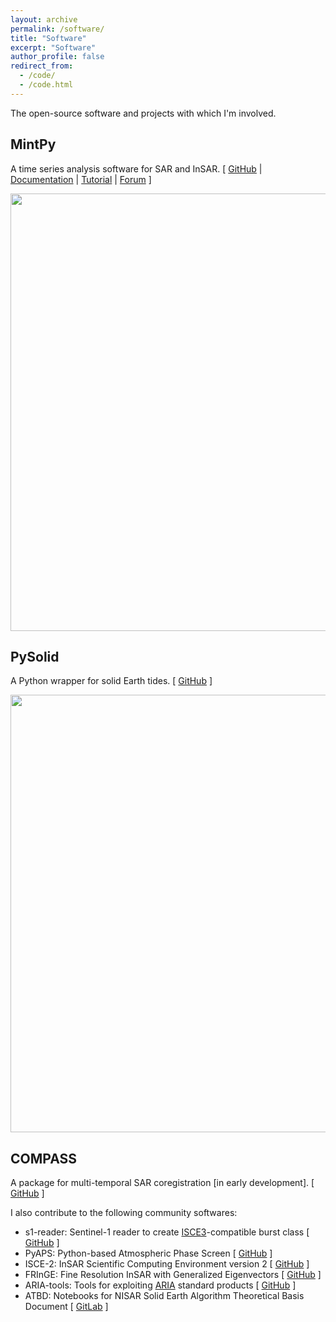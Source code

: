 ```yaml
---
layout: archive
permalink: /software/
title: "Software"
excerpt: "Software"
author_profile: false
redirect_from: 
  - /code/
  - /code.html
---
```


The open-source software and projects with which I'm involved.

## MintPy

A time series analysis software for SAR and InSAR. [ [GitHub](https://github.com/insarlab/MintPy) \| [Documentation](https://mintpy.readthedocs.io/) \| [Tutorial](https://github.com/insarlab/MintPy-tutorial) \| [Forum](https://groups.google.com/g/mintpy) ]

<img width='700' src='/images/FernandinaSenDT128.jpeg'>


## PySolid

A Python wrapper for solid Earth tides. [ [GitHub](https://github.com/insarlab/PySolid) ]

<img width='700' src='/images/SET_LA.png'>

## COMPASS

A package for multi-temporal SAR coregistration [in early development]. [ [GitHub](https://github.com/opera-adt/COMPASS) ]

I also contribute to the following community softwares:

+ s1-reader: Sentinel-1 reader to create [ISCE3](https://github.com/isce-framework/isce3)-compatible burst class [ [GitHub](https://github.com/isce-framework/s1-reader) ]
+ PyAPS: Python-based Atmospheric Phase Screen [ [GitHub](https://github.com/insarlab/PyAPS) ]
+ ISCE-2: InSAR Scientific Computing Environment version 2 [ [GitHub](https://github.com/isce-framework/isce2) ]
+ FRInGE: Fine Resolution InSAR with Generalized Eigenvectors [ [GitHub](https://github.com/isce-framework/fringe) ]
+ ARIA-tools: Tools for exploiting [ARIA](https://aria.jpl.nasa.gov/) standard products [ [GitHub](https://github.com/aria-tools/ARIA-tools) ]
+ ATBD: Notebooks for NISAR Solid Earth Algorithm Theoretical Basis Document [ [GitLab](https://gitlab.com/nisar-science-algorithms/solid-earth/ATBD) ]
